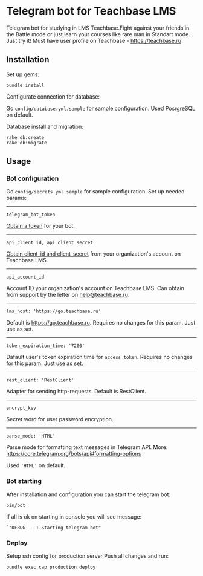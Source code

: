 
# Telegram bot for Teachbase LMS

Telegram bot for studying in LMS Teachbase.Fight against your friends in the Battle mode or just learn your courses like rare man in Standart mode. Just try it! Must have user profile on Teachbase - https://teachbase.ru


## Installation

Set up gems:
```bush
bundle install
```

Configurate connection for database:

Go `config/database.yml.sample` for sample configuration. Used PosrgreSQL on default.

Database install and migration:

```bush
rake db:create
rake db:migrate
```

## Usage

### Bot configuration

Go `config/secrets.yml.sample` for sample configuration. Set up needed params:

---------------------

`telegram_bot_token`

[Obtain a token](https://core.telegram.org/bots#6-botfather) for your bot.

---------------------

`api_client_id, api_client_secret`

[Obtain client_id and client_secret](https://help.teachbase.ru/hc/ru/articles/360009569014#h_6144c047-c233-488c-9f0a-dcb7126e1513) from your organization's account on Teachbase LMS.

---------------------

`api_account_id`

Account ID your organization's account on Teachbase LMS. Can obtain from support by the letter on help@teachbase.ru.

---------------------

`lms_host: 'https://go.teachbase.ru'`

Default is https://go.teachbase.ru. Requires no changes for this param. Just use as set.

---------------------

`token_expiration_time: '7200'`

Dafault user's token expiration time for `access_token`. Requires no changes for this param. Just use as set.

---------------------

`rest_client: 'RestClient'`

Adapter for sending http-requests. Default is RestClient.

---------------------

`encrypt_key`

Secret word for user password encryption.

---------------------

`parse_mode: 'HTML'`

Parse mode for formatting text messages in Telegram API. More: https://core.telegram.org/bots/api#formatting-options

Used `'HTML'` on default.

### Bot starting

After installation and configuration you can start the telegram bot:

```bush
bin/bot
```

If all is ok on starting in console you will see message:

```bush
`"DEBUG -- : Starting telegram bot"
```


### Deploy

Setup ssh config for production server
Push all changes
and run:

```bash
bundle exec cap production deploy
```

